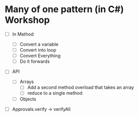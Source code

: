 # Many of one pattern (in C#) Workshop

* [ ] In Method
    * [ ] Convert a variable
    * [ ] Convert into loop
    * [ ] Convert Everything
    * [ ] Do it forwards
* [ ] API
    * [ ] Arrays
        * [ ] Add a second method overload that takes an array
        * [ ] reduce to a single method
    * [ ] Objects
* [ ] Approvals.verify -> verifyAll
        